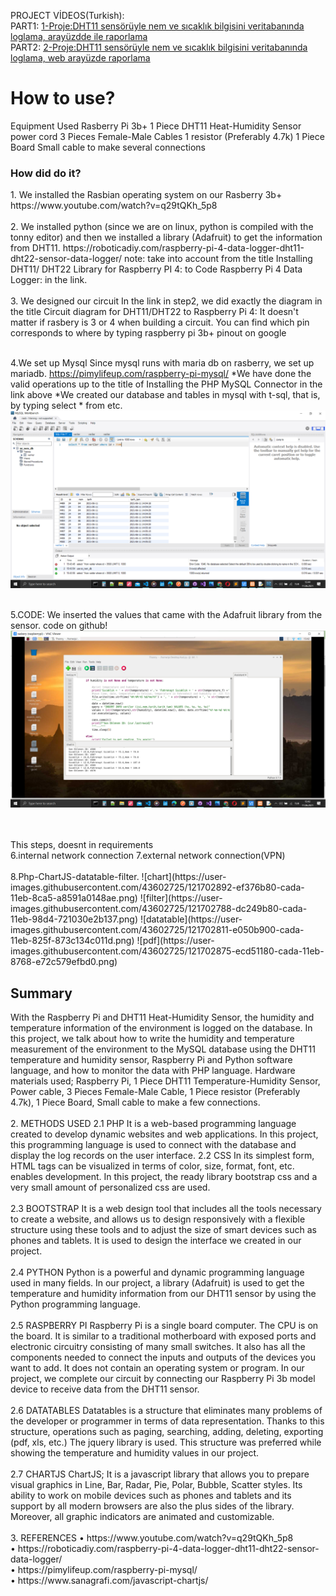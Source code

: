 PROJECT VİDEOS(Turkish):
<br>
PART1:
[1-Proje:DHT11 sensörüyle nem ve sıcaklık bilgisini veritabanında loglama, arayüzdde ile raporlama
](https://www.youtube.com/watch?v=dYvv9-LwueA)
<br>
PART2:
[2-Proje:DHT11 sensörüyle nem ve sıcaklık bilgisini veritabanında loglama, web arayüzde raporlama
](https://www.youtube.com/watch?v=r-ilHhNZdM8)

<h1>How to use?</h1>
Equipment Used
Rasberry Pi 3b+
1 Piece DHT11 Heat-Humidity Sensor
power cord
3 Pieces Female-Male Cables
1 resistor (Preferably 4.7k)
1 Piece Board
Small cable to make several connections

<h3>How did do it?</h3>
1. We installed the Rasbian operating system on our Rasberry 3b+
https://www.youtube.com/watch?v=q29tQKh_5p8
<br>
<br>
2. We installed python (since we are on linux, python is compiled with the tonny editor) and then we installed a library (Adafruit) to get the information from DHT11.
https://roboticadiy.com/raspberry-pi-4-data-logger-dht11-dht22-sensor-data-logger/
note: take into account from the title Installing DHT11/ DHT22 Library for Raspberry PI 4: to Code Raspberry Pi 4 Data Logger: in the link.
<br>
<br>
3. We designed our circuit
In the link in step2, we did exactly the diagram in the title Circuit diagram for DHT11/DHT22 to Raspberry Pi 4: It doesn't matter if rasbery is 3 or 4 when building a circuit.
You can find which pin corresponds to where by typing raspberry pi 3b+ pinout on google
<br>
<br>

4.We set up Mysql
Since mysql runs with maria db on rasberry, we set up mariadb.
https://pimylifeup.com/raspberry-pi-mysql/
*We have done the valid operations up to the title of Installing the PHP MySQL Connector in the link above
*We created our database and tables in mysql with t-sql, that is, by typing select * from etc.
![mysql_select](/project_images/mysql_select.png)
<br>
<br>

5.CODE: We inserted the values ​​that came with the Adafruit library from the sensor.
code on github!
![adafruit](/project_images/py.png)

<br>
<br>
This steps, doesnt in requirements
<br>
6.internal network connection
7.external network connection(VPN)
<br>
<br>
8.Php-ChartJS-datatable-filter.
![chart](https://user-images.githubusercontent.com/43602725/121702892-ef376b80-cada-11eb-8ca5-a8591a0148ae.png)
 ![filter](https://user-images.githubusercontent.com/43602725/121702788-dc249b80-cada-11eb-98d4-721030e2b137.png)
 ![datatable](https://user-images.githubusercontent.com/43602725/121702811-e050b900-cada-11eb-825f-873c134c011d.png)
![pdf](https://user-images.githubusercontent.com/43602725/121702875-ecd51180-cada-11eb-8768-e72c579efbd0.png)
 
<h2>Summary</h2>
With the Raspberry Pi and DHT11 Heat-Humidity Sensor, the humidity and temperature information of the environment is logged on the database. In this project, we talk about how to write the humidity and temperature measurement of the environment to the MySQL database using the DHT11 temperature and humidity sensor, Raspberry Pi and Python software language, and how to monitor the data with PHP language.
Hardware materials used; Raspberry Pi, 1 Piece DHT11 Temperature-Humidity Sensor, Power cable, 3 Pieces Female-Male Cable, 1 Piece resistor (Preferably 4.7k), 1 Piece Board, 
Small cable to make a few connections.
<br>
<br>
2. METHODS USED
2.1 PHP
It is a web-based programming language created to develop dynamic websites and web applications. In this project, this programming language is used to connect with the database and display the log records on the user interface.
2.2 CSS
In its simplest form, HTML tags can be visualized in terms of color, size, format, font, etc. enables development. In this project, the ready library bootstrap css and a very small amount of personalized css are used.
<br>
<br>
2.3 BOOTSTRAP
It is a web design tool that includes all the tools necessary to create a website, and allows us to design responsively with a flexible structure using these tools and to adjust the size of smart devices such as phones and tablets. It is used to design the interface we created in our project.
<br>
<br>
2.4 PYTHON
Python is a powerful and dynamic programming language used in many fields. In our project, a library (Adafruit) is used to get the temperature and humidity information from our DHT11 sensor by using the Python programming language.
<br>
<br>
2.5 RASPBERRY PI
Raspberry Pi is a single board computer. The CPU is on the board. It is similar to a traditional motherboard with exposed ports and electronic circuitry consisting of many small switches. It also has all the components needed to connect the inputs and outputs of the devices you want to add. It does not contain an operating system or program. In our project, we complete our circuit by connecting our Raspberry Pi 3b model device to receive data from the DHT11 sensor.
<br>
<br>
2.6 DATATABLES
Datatables is a structure that eliminates many problems of the developer or programmer in terms of data representation. Thanks to this structure, operations such as paging, searching, adding, deleting, exporting (pdf, xls, etc.) The jquery library is used. This structure was preferred while showing the temperature and humidity values ​​in our project.
<br>
<br>
2.7 CHARTJS
ChartJS; It is a javascript library that allows you to prepare visual graphics in Line, Bar, Radar, Pie, Polar, Bubble, Scatter styles. Its ability to work on mobile devices such as phones and tablets and its support by all modern browsers are also the plus sides of the library. Moreover, all graphic indicators are animated and customizable.
<br>
<br>
3. REFERENCES
• https://www.youtube.com/watch?v=q29tQKh_5p8
<br>
• https://roboticadiy.com/raspberry-pi-4-data-logger-dht11-dht22-sensor-data-logger/
<br>
• https://pimylifeup.com/raspberry-pi-mysql/
<br>
• https://www.sanagrafi.com/javascript-chartjs/
